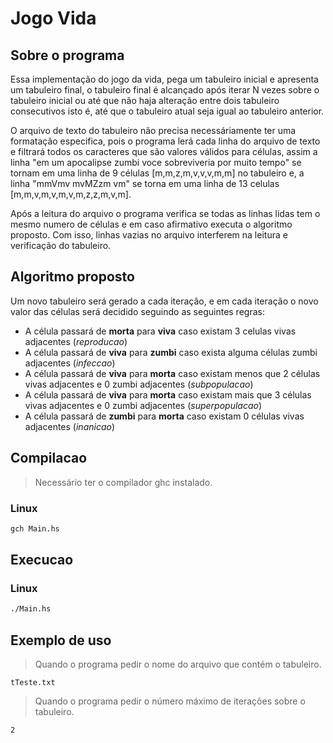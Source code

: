 # Jogo Vida

## Sobre o programa

Essa implementação do jogo da vida, pega um tabuleiro inicial e apresenta um tabuleiro final, o tabuleiro final  é alcançado após iterar N vezes sobre o tabuleiro inicial ou até que não haja alteração entre dois tabuleiro consecutivos isto é, até que o tabuleiro atual seja igual ao tabuleiro anterior.

O arquivo de texto do tabuleiro não precisa necessáriamente ter uma formatação especifica, pois o programa lerá cada linha do arquivo de texto e filtrará todos os caracteres que são valores válidos para células, assim a linha "em um apocalipse zumbi voce sobreviveria por muito tempo" se tornam em uma linha de 9 células [m,m,z,m,v,v,v,m,m] no tabuleiro e, a linha "mmVmv mvMZzm vm" se torna em uma linha de 13 celulas [m,m,v,m,v,m,v,m,z,z,m,v,m].

Após a leitura do arquivo o programa verifica se todas as linhas lidas tem o mesmo numero de células e em caso afirmativo executa o algoritmo proposto. Com isso, linhas vazias no arquivo interferem na leitura e verificação do tabuleiro.

## Algoritmo proposto

Um novo tabuleiro será gerado a cada iteração, e em cada iteração o novo valor das células será decidido seguindo as seguintes regras:

* A célula passará de **morta** para **viva** caso existam 3 celulas vivas adjacentes (_reproducao_)
* A célula passará de **viva** para **zumbi** caso exista alguma células zumbi adjacentes (_infeccao_)
* A célula passará de **viva** para **morta** caso existam menos que 2 células vivas adjacentes e 0 zumbi adjacentes (_subpopulacao_)
* A célula passará de **viva** para **morta** caso existam mais que 3 células vivas adjacentes e 0 zumbi adjacentes (_superpopulacao_)
* A célula passará de **zumbi** para **morta** caso existam 0 células vivas adjacentes (_inanicao_)

## Compilacao

> Necessário ter o compilador ghc instalado.

### Linux

```bash
gch Main.hs
```

## Execucao

### Linux

```bash
./Main.hs
```

## Exemplo de uso

> Quando o programa pedir o nome do arquivo que contém o tabuleiro.

```text
tTeste.txt
```

> Quando o programa pedir o número máximo de iterações sobre o tabuleiro.

```text
2
```
